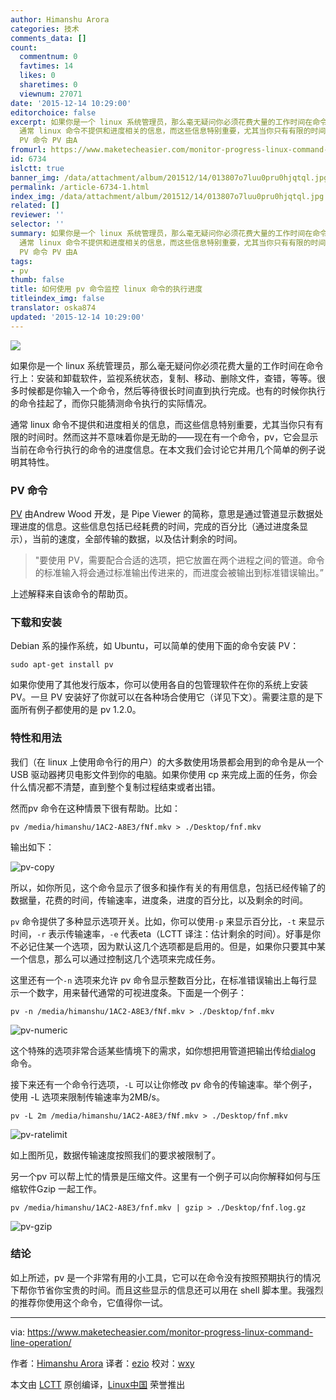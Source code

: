 ```yaml
---
author: Himanshu Arora
categories: 技术
comments_data: []
count:
  commentnum: 0
  favtimes: 14
  likes: 0
  sharetimes: 0
  viewnum: 27071
date: '2015-12-14 10:29:00'
editorchoice: false
excerpt: 如果你是一个 linux 系统管理员，那么毫无疑问你必须花费大量的工作时间在命令行上：安装和卸载软件，监视系统状态，复制、移动、删除文件，查错，等等。很多时候都是你输入一个命令，然后等待很长时间直到执行完成。也有的时候你执行的命令挂起了，而你只能猜测命令执行的实际情况。
  通常 linux 命令不提供和进度相关的信息，而这些信息特别重要，尤其当你只有有限的时间时。然而这并不意味着你是无助的现在有一个命令，pv，它会显示当前在命令行执行的命令的进度信息。在本文我们会讨论它并用几个简单的例子说明其特性。
  PV 命令 PV 由A
fromurl: https://www.maketecheasier.com/monitor-progress-linux-command-line-operation/
id: 6734
islctt: true
banner_img: /data/attachment/album/201512/14/013807o7luu0pru0hjqtql.jpg
permalink: /article-6734-1.html
index_img: /data/attachment/album/201512/14/013807o7luu0pru0hjqtql.jpg.thumb.jpg
related: []
reviewer: ''
selector: ''
summary: 如果你是一个 linux 系统管理员，那么毫无疑问你必须花费大量的工作时间在命令行上：安装和卸载软件，监视系统状态，复制、移动、删除文件，查错，等等。很多时候都是你输入一个命令，然后等待很长时间直到执行完成。也有的时候你执行的命令挂起了，而你只能猜测命令执行的实际情况。
  通常 linux 命令不提供和进度相关的信息，而这些信息特别重要，尤其当你只有有限的时间时。然而这并不意味着你是无助的现在有一个命令，pv，它会显示当前在命令行执行的命令的进度信息。在本文我们会讨论它并用几个简单的例子说明其特性。
  PV 命令 PV 由A
tags:
- pv
thumb: false
title: 如何使用 pv 命令监控 linux 命令的执行进度
titleindex_img: false
translator: oska874
updated: '2015-12-14 10:29:00'
---
```


![](/data/attachment/album/201512/14/013807o7luu0pru0hjqtql.jpg)


如果你是一个 linux 系统管理员，那么毫无疑问你必须花费大量的工作时间在命令行上：安装和卸载软件，监视系统状态，复制、移动、删除文件，查错，等等。很多时候都是你输入一个命令，然后等待很长时间直到执行完成。也有的时候你执行的命令挂起了，而你只能猜测命令执行的实际情况。


通常 linux 命令不提供和进度相关的信息，而这些信息特别重要，尤其当你只有有限的时间时。然而这并不意味着你是无助的——现在有一个命令，pv，它会显示当前在命令行执行的命令的进度信息。在本文我们会讨论它并用几个简单的例子说明其特性。


### PV 命令


[PV](http://linux.die.net/man/1/pv) 由Andrew Wood 开发，是 Pipe Viewer 的简称，意思是通过管道显示数据处理进度的信息。这些信息包括已经耗费的时间，完成的百分比（通过进度条显示），当前的速度，全部传输的数据，以及估计剩余的时间。



> 
> "要使用 PV，需要配合合适的选项，把它放置在两个进程之间的管道。命令的标准输入将会通过标准输出传进来的，而进度会被输出到标准错误输出。”
> 
> 
> 


上述解释来自该命令的帮助页。


### 下载和安装


Debian 系的操作系统，如 Ubuntu，可以简单的使用下面的命令安装 PV：



```
sudo apt-get install pv

```

如果你使用了其他发行版本，你可以使用各自的包管理软件在你的系统上安装 PV。一旦 PV 安装好了你就可以在各种场合使用它（详见下文）。需要注意的是下面所有例子都使用的是 pv 1.2.0。


### 特性和用法


我们（在 linux 上使用命令行的用户）的大多数使用场景都会用到的命令是从一个 USB 驱动器拷贝电影文件到你的电脑。如果你使用 cp 来完成上面的任务，你会什么情况都不清楚，直到整个复制过程结束或者出错。


然而pv 命令在这种情景下很有帮助。比如：



```
pv /media/himanshu/1AC2-A8E3/fNf.mkv > ./Desktop/fnf.mkv

```

输出如下：


![pv-copy](/data/attachment/album/201512/14/013807sr26nsfrrju37s6o.png)


所以，如你所见，这个命令显示了很多和操作有关的有用信息，包括已经传输了的数据量，花费的时间，传输速率，进度条，进度的百分比，以及剩余的时间。


`pv` 命令提供了多种显示选项开关。比如，你可以使用`-p` 来显示百分比，`-t` 来显示时间，`-r` 表示传输速率，`-e` 代表eta（LCTT 译注：估计剩余的时间）。好事是你不必记住某一个选项，因为默认这几个选项都是启用的。但是，如果你只要其中某一个信息，那么可以通过控制这几个选项来完成任务。


这里还有一个`-n` 选项来允许 pv 命令显示整数百分比，在标准错误输出上每行显示一个数字，用来替代通常的可视进度条。下面是一个例子：



```
pv -n /media/himanshu/1AC2-A8E3/fNf.mkv > ./Desktop/fnf.mkv

```

![pv-numeric](/data/attachment/album/201512/14/013807vpmnllqlllllb7bt.png)


这个特殊的选项非常合适某些情境下的需求，如你想把用管道把输出传给[dialog](http://linux.die.net/man/1/dialog) 命令。


接下来还有一个命令行选项，`-L` 可以让你修改 pv 命令的传输速率。举个例子，使用 -L 选项来限制传输速率为2MB/s。



```
pv -L 2m /media/himanshu/1AC2-A8E3/fNf.mkv > ./Desktop/fnf.mkv

```

![pv-ratelimit](/data/attachment/album/201512/14/013808o4xnu44qx4bxx8b4.png)


如上图所见，数据传输速度按照我们的要求被限制了。


另一个pv 可以帮上忙的情景是压缩文件。这里有一个例子可以向你解释如何与压缩软件Gzip 一起工作。



```
pv /media/himanshu/1AC2-A8E3/fnf.mkv | gzip > ./Desktop/fnf.log.gz

```

![pv-gzip](/data/attachment/album/201512/14/013808lz5t05uzutz5qqle.png)


### 结论


如上所述，pv 是一个非常有用的小工具，它可以在命令没有按照预期执行的情况下帮你节省你宝贵的时间。而且这些显示的信息还可以用在 shell 脚本里。我强烈的推荐你使用这个命令，它值得你一试。




---


via: <https://www.maketecheasier.com/monitor-progress-linux-command-line-operation/>


作者：[Himanshu Arora](https://www.maketecheasier.com/author/himanshu/) 译者：[ezio](https://github.com/oska874) 校对：[wxy](https://github.com/wxy)


本文由 [LCTT](https://github.com/LCTT/TranslateProject) 原创编译，[Linux中国](https://linux.cn/) 荣誉推出